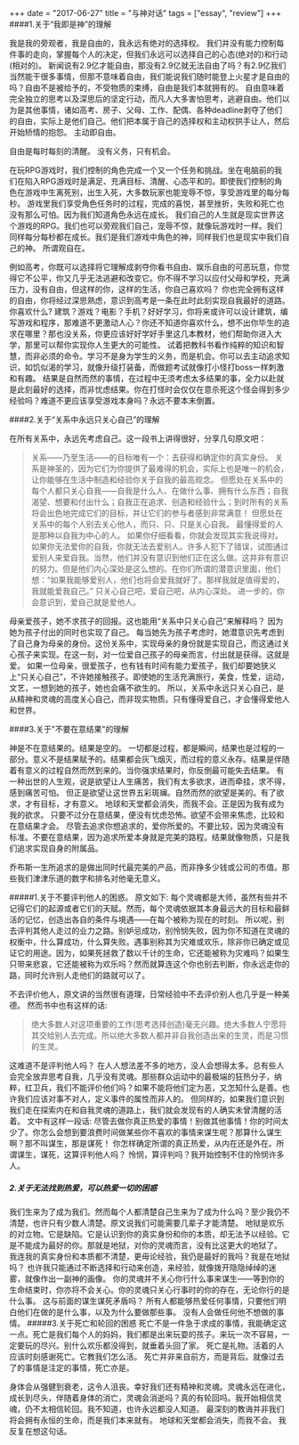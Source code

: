 
+++ 
date = "2017-06-27"
title = "与神对话"
tags = ["essay", "review"]
+++
####1.关于“我即是神”的理解 

我是我的旁观者，我是自由的，我永远有绝对的选择权。 我们并没有能力控制每件事的走向，掌握每个人的决定，但我们永远可以选择自己的心态(绝对的)和行动(相对的)。 新闻说有2.9亿才能自由，那没有2.9亿就无法自由了吗？有2.9亿我们当然能干很多事情，但那不意味着自由，我们能说我们随时能登上火星才是自由的吗？自由不是被给予的，不受物质的束缚，自由是我们本就拥有的。 自由意味着完全独立的思考以及深思后的坚定行动，而凡人大多害怕思考，逃避自由。他们以为是其他事情，诸如高考、房子、父母、工作、配偶、各种deadline剥夺了他们的自由，实际上是他们自己。他们把本属于自己的选择权和主动权拱手让人，然后开始矫情的抱怨。 主动即自由。

自由是每时每刻的清醒。 没有义务，只有机会。

在玩RPG游戏时，我们控制的角色完成一个又一个任务和挑战。坐在电脑前的我们在陷入RPG游戏时是满足、充满目标、清醒、心态平和的。即使我们控制的角色在游戏中生离死别，出生入死，大多数玩家也能宠辱不惊，享受游戏里的每分每秒。 游戏里我们享受角色任务时的过程，完成的喜悦，甚至挫折，失败和死亡也没有那么可怕。因为我们知道角色永远在成长。 我们自己的人生就是现实世界这个游戏的RPG。我们也可以旁观我们自己，宠辱不惊，就像玩游戏时一样。我们同样每分每秒都在成长。我们是我们游戏中角色的神，同样我们也是现实中我们自己的神。 所谓观自在。

例如高考，你既可以选择将它理解成剥夺你看书自由、娱乐自由的可恶玩意，你觉得它不公平，你又几乎无法逃避和改变它。你不得不学习以应付父母和学校，充满压力，没有自由，但这样的你，这样的生活，你自己喜欢吗？ 你也完全拥有这样的自由，你将经过深思熟虑，意识到高考是一条在此时此刻实现自我最好的道路。你喜欢什么? 建筑？游戏？电影？手机？好好学习，你将来或许可以设计建筑，编写游戏和程序，那难道不更激动人心？你还不知道你喜欢什么，想不出你毕生的追求在哪里？那也没关系，你更应该好好学好手里这几本教材，他们帮助你进入大学，那里可以帮你实现你人生更大的可能性。 试着把教科书看作纯粹的知识和智慧，而非必须的命令。学习不是身为学生的义务，而是机会。你可以去主动追求知识，如饥似渴的学习，就像升级打装备，而做题考试就像打小怪打boss一样刺激和有趣。 结果是自然而然的事情，在过程中无须考虑太多结果的事，全力以赴就是此刻最好的选择，而非忧虑结果。你在打怪时会仅仅在意杀死这个怪会得到多少经验吗？难道不更应该享受游戏本身吗？永远不要本末倒置。

####2.关于“关系中永远只关心自己”的理解 

在所有关系中，永远先考虑自己。这一段书上讲得很好，分享几句原文吧：

> 关系——乃至生活——的目标唯有一个：去获得和确定你的真实身份。 关系是神圣的，因为它们为你提供了最难得的机会，实际上也是唯一的机会，让你能够在生活中制造和经验你关于自我的最高观念。 但愿处在关系中的每个人都只关心自我——自我是什么人、在做什么事、拥有什么东西；自我渴望、想要和付出什么；自我正在追求、创造和经验什么；到时所有的关系将会出色地完成它们的目标，并让它们的参与者感到非常满意！ 但愿处在关系中的每个人别去关心他人，而只、只、只是关心自我。 最懂得爱的人是那种以自我为中心的人。 如果你仔细看看，你就会发现其实我说得对。如果你无法爱你的自我，你就无法去爱别人。许多人犯下了错误，试图通过爱别人来爱自我。当然，他们并没有意识到他们正在这么做。这并非有意识的努力。但是他们内心深处是这么想的。在你们所谓的潜意识里面，他们想：“如果我能够爱别人，他们也将会爱我就好了。那样我就是值得爱的，我就能爱我自己。” 只关心自己吧，爱自己吧，从内心深处。 进一步的，你会意识到，爱自己就是爱他人。

母亲爱孩子，她不求孩子的回报。这也能用“关系中只关心自己”来解释吗？ 因为她为孩子付出的同时也实现了自己。 每当她先为孩子考虑时，她潜意识先考虑到了自己身为母亲的身份。这份关系中，实现母亲的身份就是实现自己，而这通过关心孩子来实现。在这一刻，对一位爱自己孩子的母亲而言，付出就是获得。这就是爱。
如果一位母亲，很爱孩子，也有钱有时间有能力爱孩子，我们却要她狭义上“只关心自己”，不许她接触孩子。即使她的生活充满旅行，美食，性爱，运动，文艺，一想到她的孩子，她也会痛不欲生的。 所以，关系中永远只关心自己，是从精神和灵魂的高度关心自己，而非现实物质。只有懂得爱自己，才会懂得爱他人和世界。

####3.关于"不要在意结果"的理解 

神是不在意结果的。结果是空的。 一切都是过程，都是瞬间，结果也是过程的一部分。意义不是结果赋予的。结果都会灰飞烟灭，而过程的意义永存。结果是伴随着有意义的过程自然而然到来的。当你强求结果时，你反倒最可能失去结果。 有一种出世的人生观，说是欲望让人生痛苦，我们有太多欲求，进而牵挂，求不得，感到痛苦可怕。 但正是欲望让这世界五彩斑斓。自然而然的欲望是美的。有了欲求，才有目标，才有意义。 地球和天堂都会消失，而我不会。正是因为我有成为我的欲求。 只要不过分在意结果，便没有忧虑恐怖。欲望不会带来焦虑，比较和在意结果才会。 尽管去追求你想追求的，爱你所爱的。不要比较，因为灵魂没有标准。不要在意结果，因为追求所爱本身就是完美的路程。结果就像物质，只是我们追求实现自身的附属品。

乔布斯一生所追求的是做出同时代最完美的产品，而非挣多少钱或公司的市值。那些我们津津乐道的数字和排名对他毫无意义。

#####1.关于不要评判他人的困惑。 原文如下:
每个灵魂都是大师，虽然有些并不记得它们的起源或者它们的天赋。然而，每个灵魂依据其本身最远大的目标和最鲜活的记忆，创造出各自的条件与境遇——在每个被称为现在的时刻。 所以呢，别去评判其他人走过的业力之路。别妒忌成功，别怜悯失败，因为你不知道在灵魂的权衡中，什么算成功，什么算失败。遇事别称其为灾难或欢乐，除非你已确定或见证它的用途。因为，如果死拯救了数以千计的生命，它还能被称为灾难吗？如果生只带来悲哀，它还能被称为欢乐吗？然而就算连这个你也别去判断，你永远走你的路，同时允许别人走他们的路就可以了。

不去评价他人，原文讲的当然很有道理，日常经验中不去评价别人也几乎是一种美德。
然而书中也有这样的话:

> 绝大多数人对这项重要的工作(思考选择创造)毫无兴趣。绝大多数人宁愿将其交给别人去完成。所以绝大多数人都并非自我创造出来的生灵，而是习惯的生灵。

这难道不是评判他人吗？ 在人人想法差不多的地方，没人会想得太多。总有些人会完全放弃思考自我，几乎没有灵魂。那些群众运动中的最极端的狂热分子，纳粹，红卫兵，我们不能评价他们吗？如果不能将他们定为恶，又怎知什么是善。也许我们应该对事不对人，定义事件的属性而非人的。 但同样的，如果我们意识到我们走在探索内在和自我灵魂的道路上，我们就会发现有的人确实未曾清醒的活着。 文中有这样一段话:
尽管去做你真正热爱的事情！别做其他事情！你的时间太少了。你怎么会想到要浪费时间做某些你不喜欢的事情来谋生呢？那算什么谋生啊？那不叫谋生，那是谋死！
你怎样确定所谓的真正热爱，从内在还是外在。所谓谋生，谋死，这算评判他人吗？ 怜悯，算评判吗？我开始控制不住的怜悯许多人。
##### 2.关于无法找到热爱，可以热爱一切的困惑
我们生来为了成为我们。然而每个人都清楚自己生来为了成为什么吗？至少我仍不清楚，也许只有少数人清楚。原文说我们可能需要几辈子才能清楚。
地狱是欢乐的对立物。它是缺陷。它是认识到你的真实身份和你的本质，却无法予以经验。它是不能成为最好的你。那就是地狱，对你的灵魂而言，没有比这更大的地狱了。
我连我的真实身份和本质都不清楚，更毋论经验，我仍是最好的我吗？我是在地狱吗？ 也许我只能通过不断选择和行动来创造，来经验，就像拨开隐隐绰绰的迷雾，就像作出一副神的画像。
你的灵魂并不关心你行什么事来谋生——等到你的生命结束时，你亦将不会关心。你的灵魂只关心行事时的你的存在，无论你行的是什么事。
这与前面的谋生谋死矛盾吗？
所有人都能够热爱任何事情，只要他们明白他们在做的是什么事，以及为什么要做那些事。 没有人会做任何他不想做的事情。
#####3.关于死亡和轮回的困惑
死亡不是一件急于求成的事情，我能确定这一点。死亡是我们每个人的妈妈，我们都是出来玩耍的孩子。来玩一次不容易，一定要玩的尽兴。别什么欢乐都没得到，就垂着头回了家。
死亡是礼物。活着的人应该时刻感谢死亡。它教我们怎么活。 死亡并非来自前方，而是背后。就像过去了的事情是注定的事情，死亡亦是。

身体会从强健到衰老，这令人沮丧。幸好我们还有精神和灵魂。灵魂永远在进化，成长到尽头，伴随着身体的消亡，灵魂会消逝吗？真的有轮回吗。我开始相信灵魂，仍不太相信轮回。我不知道，也许永远都没人知道。
最深刻的教诲并非我们将会拥有永恒的生命，而是我们本来就有。
地球和天堂都会消失，而我不会。
我反复在想这句话。
